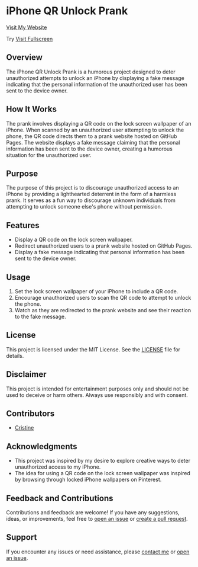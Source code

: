 # iPhone QR Unlock Prank
[Visit My Website](ScantoUnlock.html)

Try [Visit Fullscreen](fullscreen.html)

## Overview
The iPhone QR Unlock Prank is a humorous project designed to deter unauthorized attempts to unlock an iPhone by displaying a fake message indicating that the personal information of the unauthorized user has been sent to the device owner.

## How It Works
The prank involves displaying a QR code on the lock screen wallpaper of an iPhone. When scanned by an unauthorized user attempting to unlock the phone, the QR code directs them to a prank website hosted on GitHub Pages. The website displays a fake message claiming that the personal information has been sent to the device owner, creating a humorous situation for the unauthorized user.

## Purpose
The purpose of this project is to discourage unauthorized access to an iPhone by providing a lighthearted deterrent in the form of a harmless prank. It serves as a fun way to discourage unknown individuals from attempting to unlock someone else's phone without permission.

## Features
- Display a QR code on the lock screen wallpaper.
- Redirect unauthorized users to a prank website hosted on GitHub Pages.
- Display a fake message indicating that personal information has been sent to the device owner.

## Usage
1. Set the lock screen wallpaper of your iPhone to include a QR code.
2. Encourage unauthorized users to scan the QR code to attempt to unlock the phone.
3. Watch as they are redirected to the prank website and see their reaction to the fake message.

## License
This project is licensed under the MIT License. See the [LICENSE](LICENSE) file for details.

## Disclaimer
This project is intended for entertainment purposes only and should not be used to deceive or harm others. Always use responsibly and with consent.

## Contributors
- [Cristine](https://github.com/CRSTNKYL)

## Acknowledgments
- This project was inspired by my desire to explore creative ways to deter unauthorized access to my iPhone.
- The idea for using a QR code on the lock screen wallpaper was inspired by browsing through locked iPhone wallpapers on Pinterest.

## Feedback and Contributions
Contributions and feedback are welcome! If you have any suggestions, ideas, or improvements, feel free to [open an issue](https://github.com/crstnkyl/crstnkyl.github.io/issues) or [create a pull request](https://github.com/crstnkyl/crstnkyl.github.io/pulls).

## Support
If you encounter any issues or need assistance, please [contact me](mailto:lumbacristinekyle@gmail.com) or [open an issue](https://github.com/crstnkyl/crstnkyl.github.io/issues).
